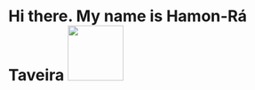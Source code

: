 <h1> Hi there. My name is Hamon-Rá Taveira <img src="https://media.giphy.com/media/VFB3cJJne7b5m/giphy.gif" width="100"></h1>


<!--
**Pharaoh00/Pharaoh00** is a ✨ _special_ ✨ repository because its `README.md` (this file) appears on your GitHub profile.

Here are some ideas to get you started:

- 🔭 I’m currently working on ...
- 🌱 I’m currently learning ...
- 👯 I’m looking to collaborate on ...
- 🤔 I’m looking for help with ...
- 💬 Ask me about ...
- 📫 How to reach me: ...
- 😄 Pronouns: ...
- ⚡ Fun fact: ...
-->
